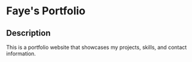 # Faye's Portfolio

## Description

This is a portfolio website that showcases my projects, skills, and contact information.
